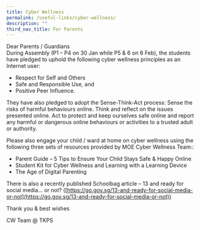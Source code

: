 ```yaml
---
title: Cyber Wellness
permalink: /useful-links/cyber-wellness/
description: ""
third_nav_title: For Parents
---
```

Dear Parents / Guardians<br>
During Assembly (P1 – P4 on 30 Jan while P5 & 6 on 6 Feb), the students have pledged to uphold the following cyber wellness principles as an Internet user:<br>
* Respect for Self and Others
* Safe and Responsible Use, and 
* Positive Peer Influence.

They have also pledged to adopt the Sense-Think-Act process:
Sense the risks of harmful behaviours online.
Think and reflect on the issues presented online.
Act to protect and keep ourselves safe online and report any harmful or dangerous online behaviours or activities to a trusted adult or authority.

Please also engage your child / ward at home on cyber wellness using the following three sets of resources provided by MOE Cyber Wellness Team::<br>
* Parent Guide – 5 Tips to Ensure Your Child Stays Safe & Happy Online 
* Student Kit for Cyber Wellness and Learning with a Learning Device
* The Age of Digital Parenting

There is also a recently published Schoolbag article – 13 and ready for social media… or not?
([https://go.gov.sg/13-and-ready-for-social-media-or-not](https://go.gov.sg/13-and-ready-for-social-media-or-not))

Thank you & best wishes

CW Team @ TKPS

